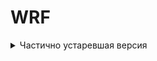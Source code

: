# WRF

<details>
<summary>Частично устаревшая версия</summary>

## Макеты
Фигма с макетами – https://www.figma.com/file/CV2dMCzMQA4NV0R1CjgT4HOC/WRF-Club-%2F-iOS-App?node-id=434%3A13753

## API
В проекте используется 2 бекенда, которые взаимодействуют между собой:
1. PrimePass CRM – https://crm-dev.primepass.ru/docs/ – операции, связанные с данными клиентов (регистрация, авторизация, лояльность и персональные данные)
2. Navigator – https://wrf.technolab.com.ru/v1/ – контент (рестораны, события)

## WGKit
В качестве зависимости подтягивается либа `WGKit`, которая содержит общий код, который мы шарим между разными проектами внутри WG.

## SwiftLint

В run phase добавлен запуск линтера. Рекомендуется держать нулевое количество предупреждений.  
Также в корне проекта есть скрипт `analyze_swiftlint.sh`, который собирает проект и запускает swiftlint в режиме analyze. Это сделано в виде отдельной процедуры так как вся операция может занимать достаточно много времени.   
Перед мерджем веток в develop / master необходимо убедиться, что запуск `analyze_swiftlint.sh` не возвращает ошибок. 

## Верстка

В проекте не используются xib'ы, storyboard'ы и всё, что связано с IB. Дополнительно данные вещи запрещены правилом `prohibited_interface_builder` линтера.  
В качестве DSL используется *SnapKit*. Для сохранения консистентности верстки существует протокол `ProgrammaticallyDesignable`, методы которого нужно вызывать в инициализаторе кастомной вьюшки.   
Для описания констант, используемых в верстке, применяется подход с объявлением структуры `Appearance`, которая передается в инициализатор класса. Тем самым возможно переиспользование вьюшек или использование их в нескольких конфигурациях.   
В качестве альтернативы (например, когда отдельная структура не нужна) для хранения констант используется enum `Appearance`.

## Архитектура
В проекте используется Model-View-Presenter. Каждый модуль состоит из следующих частей:
* Assembly – используется как точка входа конечного модуля: для передачи параметров в/из модуля и для сборки готового модуля;
* ViewController – стандартный view controller, содержит логику представления. Метод `loadView()` инициализирует отдельную View;
* View – содержит UI компоненты и описание layout'а
* Presenter – содержит бизнес-логику. Отдельные, переиспользуемые части должны быть вынесены в сервисы  


ViewController и Presenter реализуют соответствующие протоколы, через которые осуществляется взаимодействие между ними.   

В проекте есть шаблон для [Generamba](https://github.com/strongself/Generamba), с помощью которого можно сгенерировать чистый модуль:  
```
generamba gen <имя_модуля> wrf-module
```

## Floating controller 

В интерфейсе приложения используются контроллеры, которые выезжают снизу экрана и могу находиться в трёх различных состояниях. Логика взаимодействия с такими контроллерами инкапсулирована в классе `FloatingControllerPresentationManager`.  
Каждый представленный floating controller может находиться в двух состояниях:
* Развернут на половину – промежуточное состояние, часть экрана не занята
* Развернут полностью – контроллер развернут до края статус бара

Описание каждого кейса находится в енуме `FloatingControllerContext` – отступ от верхнего края в промежуточном состоянии, разрешено ли разворачивать на весь экран, начальная позиция.  
Для представления произвольного UIViewController в виде плавающего контроллера нужно инициализировать `FloatingControllerPresentationManager` со следующими параметрами:
* `context` – описание представления
* `groupID` – идентификатор отдельной группы floating контроллеров. Необходим, чтобы обеспечить связать между собой несколько разных контроллеров (см. `shouldMinimizePreviousController` далее)
* `contentViewController` – контроллер, который представляем
* `sourceViewController` – родительский контроллер
* `shouldMinimizePreviousController` – если true, то в момент вызова `present()` последний из представленных контроллеров с текущим `groupID` будет свернут до такого состояния, что его верхний отступ будет больше отступа нового контроллера на константу `FloatingControllerPresentationManager.Appearance.minimizationOffset`. Пример такого поведения – контроллер бронирования поверх контроллера с описанием ресторана 
* `grabberAppearance` – внешний вид grabber индикатора

</details>
